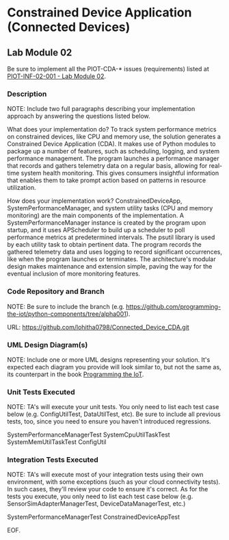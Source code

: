 # Constrained Device Application (Connected Devices)

## Lab Module 02

Be sure to implement all the PIOT-CDA-* issues (requirements) listed at [PIOT-INF-02-001 - Lab Module 02](https://github.com/orgs/programming-the-iot/projects/1#column-9974938).

### Description

NOTE: Include two full paragraphs describing your implementation approach by answering the questions listed below.

What does your implementation do? 
To track system performance metrics on constrained devices, like CPU and memory use, the solution generates a Constrained Device Application (CDA). It makes use of Python modules to package up a number of features, such as scheduling, logging, and system performance management. The program launches a performance manager that records and gathers telemetry data on a regular basis, allowing for real-time system health monitoring. This gives consumers insightful information that enables them to take prompt action based on patterns in resource utilization.

How does your implementation work?
ConstrainedDeviceApp, SystemPerformanceManager, and system utility tasks (CPU and memory monitoring) are the main components of the implementation. A SystemPerformanceManager instance is created by the program upon startup, and it uses APScheduler to build up a scheduler to poll performance metrics at predetermined intervals. The psutil library is used by each utility task to obtain pertinent data. The program records the gathered telemetry data and uses logging to record significant occurrences, like when the program launches or terminates. The architecture's modular design makes maintenance and extension simple, paving the way for the eventual inclusion of more monitoring features.
### Code Repository and Branch

NOTE: Be sure to include the branch (e.g. https://github.com/programming-the-iot/python-components/tree/alpha001).

URL: https://github.com/lohitha0798/Connected_Device_CDA.git

### UML Design Diagram(s)

NOTE: Include one or more UML designs representing your solution. It's expected each
diagram you provide will look similar to, but not the same as, its counterpart in the
book [Programming the IoT](https://learning.oreilly.com/library/view/programming-the-internet/9781492081401/).


### Unit Tests Executed

NOTE: TA's will execute your unit tests. You only need to list each test case below
(e.g. ConfigUtilTest, DataUtilTest, etc). Be sure to include all previous tests, too,
since you need to ensure you haven't introduced regressions.


SystemPerformanceManagerTest
SystemCpuUtilTaskTest
SystemMemUtilTaskTest
ConfigUtil

### Integration Tests Executed

NOTE: TA's will execute most of your integration tests using their own environment, with
some exceptions (such as your cloud connectivity tests). In such cases, they'll review
your code to ensure it's correct. As for the tests you execute, you only need to list each
test case below (e.g. SensorSimAdapterManagerTest, DeviceDataManagerTest, etc.)

SystemPerformanceManagerTest
ConstrainedDeviceAppTest


EOF.
